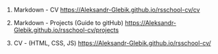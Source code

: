 1. Markdown - CV
https://Aleksandr-Glebik.github.io/rsschool-cv/cv

2. Markdown - Projects (Guide to gitHub)
https://Aleksandr-Glebik.github.io/rsschool-cv/projects

3. CV - (HTML, CSS, JS)
https://Aleksandr-Glebik.github.io/rsschool-cv/

